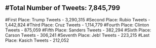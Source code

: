 #Total Number of Tweets: 7,845,799 
---
#First Place: Trump Tweets - 3,290,315
#Second Place: Rubio Tweets - 1,442,824
#Third Place: Cruz Tweets - 1,114,779
#Fourth Place: Clinton Tweets - 875,059
#Fifth Place: Sanders Tweets - 382,294
#Sixth Place: Carson Tweets - 306,241
#Seventh Place: Jeb! Tweets - 223,215
#Last Place: Kasich Tweets - 212,052
